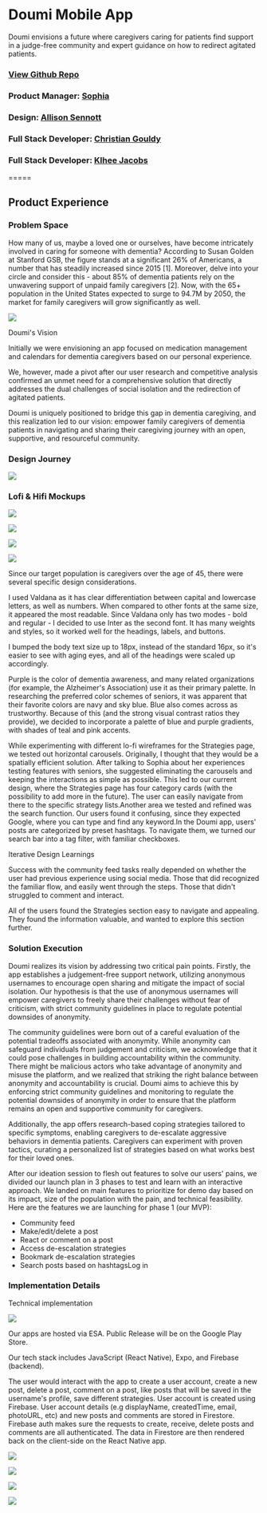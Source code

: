 Doumi Mobile App
=====

Doumi envisions a future where caregivers caring for  patients find support in a judge-free community and expert guidance on how to redirect agitated patients.



### [View Github Repo](https://github.com/Gouldy-C/DoumiApp)

### Product Manager: [Sophia](https://www.joincolab.io/product/doumi#)

### Design: [Allison Sennott](http://www.linkedin.com/in/allison-sennott)

### Full Stack Developer: [Christian Gouldy](https://www.linkedin.com/in/gouldy-c)

### Full Stack Developer: [Klhee Jacobs](https://www.linkedin.com/in/klhee-jacobs-99743a161/)

=====

## Product Experience

### Problem Space

How many of us, maybe a loved one or ourselves, have become intricately involved in caring for someone with dementia? According to Susan Golden at Stanford GSB, the figure stands at a significant 26% of Americans, a number that has steadily increased since 2015 [1]. Moreover, delve into your circle and consider this - about 85% of dementia patients rely on the unwavering support of unpaid family caregivers [2]. Now, with the 65+ population in the United States expected to surge to 94.7M by 2050, the market for family caregivers will grow significantly as well.

![](https://assets-global.website-files.com/5ffaaba6c715f86bdf4e92b5/65b910a157465e4a5503c1ec_isvCgoQn4_eHMNo-_nh6PMjplWnId7qBhKD3wpZTrx88x8_ZmuJUaGJ8BOC7lBSVgDHeOExD7xS5RFPTTjaR6pjgjcV7ue43mjfd-9cvqw9lF9t02xWRgadzRb0E7IpxiECQnNREyk_IDQPmowUUrjs.png)

Doumi's Vision

Initially we were envisioning an app focused on medication management and calendars for dementia caregivers based on our personal experience.

We, however, made a pivot after our user research and competitive analysis confirmed an unmet need for a comprehensive solution that directly addresses the dual challenges of social isolation and the redirection of agitated patients.

Doumi is uniquely positioned to bridge this gap in dementia caregiving, and this realization led to our vision: empower family caregivers of dementia patients in navigating and sharing their caregiving journey with an open, supportive, and resourceful community.

### Design Journey

![](https://assets-global.website-files.com/5ffaaba6c715f86bdf4e92b5/65b91140fa78247e335a2aa1_HAFV91e8dDJqsYOWXOH_LpZUtxfSEzgeccEQimUqv_j-j8d5QTg3VpdX8UOtQ63a6sQPFso6wW3MjdBClvT-XYV3zsRgyDb2OmoaY7VVqzNLQhaeL0YNKCkDIWb6O8Ql7_kcoof4TZFdei--o4bqHpw.png)

### ‍Lofi & Hifi Mockups

![](https://assets-global.website-files.com/5ffaaba6c715f86bdf4e92b5/65b9115f0fb50eaf0558eb56_j34QbZ38av45zPhuysWxYivNbh3Vq3YcmH27Fmcny2gJb-H0LkXgnvegD0iI0bziQ0hx0TT49bpmuzhKS73QmRA2fL-fah0ro8Nq4E2A97p8a1aoF1OrdSJg5rZxWBoe7nR4AsMGCCxT5nY55kNiXyA.png)

![](https://assets-global.website-files.com/5ffaaba6c715f86bdf4e92b5/65b911697de46735ede0eaef_bB_v3GorQgjGbSFh1eIFXpHZUs9Oq1R6I5rnHKeOVsVDX5VCmbjAah0THcgUXZ0SS5b0OmBR_iBkN0TQ5PjjrjVNYO976_PYyA1_P6lzzo3P7l6Mxi2l2q4e3bw1nVgcAwUmkCqg9147Uk_K9zuo7FE.png)

![](https://assets-global.website-files.com/5ffaaba6c715f86bdf4e92b5/65b9116e7baa56c97c158bcc_6VKvMbKtufxUbM88otMyV1xiDMU1i4bhbZtsZTy5r6k7m4kCnwxL3_jJxJ8a8EDjCoHmFO-SIxwMLOrXFZBAgB8Dl7Z1KIW9DuZcO_85wU8oOJH6LB5A7ry7cFDfvt5T-jqfSPWnGjDJOrgQlFjtfZQ.png)

![](https://assets-global.website-files.com/5ffaaba6c715f86bdf4e92b5/65b9117b0c400c1ffc69b205_KabRJvjFlnETiMoBBMwIwC3wOcgddmDJl7u0y6cujc79jM4HbZV3bE-ZDdrrDlY-dVUefQzXom7rLZ4pLs4xhB1EEShPmHfRRoace4pxEwrcMzJFNvtR6lIjfcRLhxYZtr5cZZanEFUFSXp0Kx01V9w.png)

Since our target population is caregivers over the age of 45, there were several specific design considerations.

I used Valdana as it has clear differentiation between capital and lowercase letters, as well as numbers. When compared to other fonts at the same size, it appeared the most readable. Since Valdana only has two modes - bold and regular - I decided to use Inter as the second font. It has many weights and styles, so it worked well for the headings, labels, and buttons.

I bumped the body text size up to 18px, instead of the standard 16px, so it's easier to see with aging eyes, and all of the headings were scaled up accordingly.

Purple is the color of dementia awareness, and many related organizations (for example, the Alzheimer's Association) use it as their primary palette. In researching the preferred color schemes of seniors, it was apparent that their favorite colors are navy and sky blue. Blue also comes across as trustworthy. Because of this (and the strong visual contrast ratios they provide), we decided to incorporate a palette of blue and purple gradients, with shades of teal and pink accents.

While experimenting with different lo-fi wireframes for the Strategies page, we tested out horizontal carousels. Originally, I thought that they would be a spatially efficient solution. After talking to Sophia about her experiences testing features with seniors, she suggested eliminating the carousels and keeping the interactions as simple as possible. This led to our current design, where the Strategies page has four category cards (with the possibility to add more in the future). The user can easily navigate from there to the specific strategy lists.Another area we tested and refined was the search function. Our users found it confusing, since they expected Google, where you can type and find any keyword.In the Doumi app, users' posts are categorized by preset hashtags. To navigate them, we turned our search bar into a tag filter, with familiar checkboxes.

Iterative Design Learnings

Success with the community feed tasks really depended on whether the user had previous experience using social media. Those that did recognized the familiar flow, and easily went through the steps. Those that didn't struggled to comment and interact.

All of the users found the Strategies section easy to navigate and appealing. They found the information valuable, and wanted to explore this section further.

### Solution Execution

Doumi realizes its vision by addressing two critical pain points. Firstly, the app establishes a judgement-free support network, utilizing anonymous usernames to encourage open sharing and mitigate the impact of social isolation. Our hypothesis is that the use of anonymous usernames will empower caregivers to freely share their challenges without fear of criticism, with strict community guidelines in place to regulate potential downsides of anonymity.

The community guidelines were born out of a careful evaluation of the potential tradeoffs associated with anonymity. While anonymity can safeguard individuals from judgement and criticism, we acknowledge that it could pose challenges in building accountability within the community. There might be malicious actors who take advantage of anonymity and misuse the platform, and we realized that striking the right balance between anonymity and accountability is crucial. Doumi aims to achieve this by enforcing strict community guidelines and monitoring to regulate the potential downsides of anonymity in order to ensure that the platform remains an open and supportive community for caregivers.

Additionally, the app offers research-based coping strategies tailored to specific symptoms, enabling caregivers to de-escalate aggressive behaviors in dementia patients. Caregivers can experiment with proven tactics, curating a personalized list of strategies based on what works best for their loved ones.

After our ideation session to flesh out features to solve our users' pains, we divided our launch plan in 3 phases to test and learn with an interactive approach. We landed on main features to prioritize for demo day based on its impact, size of the population with the pain, and technical feasibility. Here are the features we are launching for phase 1 (our MVP):

-   Community feed
-   Make/edit/delete a post
-   React or comment on a post
-   Access de-escalation strategies
-   Bookmark de-escalation strategies
-   Search posts based on hashtagsLog in

### Implementation Details

Technical implementation

![](https://assets-global.website-files.com/5ffaaba6c715f86bdf4e92b5/65b91038fae7659ebee52a39_Cf9DVYILxxRfLlkDRPk_ee0SIWhDtaHGmZP4cUa1Wcb19MhROaI8TN5afyG35Z-qiLClRXR8zBz9dRB35IMAQ7WfJnKieG0DXeY2MCGcFTgJdTyYKFQszv6xg4EVZqOYNxtWcqlkTwdqOvPM-ImHd3k.png)

Our apps are hosted via ESA. Public Release will be on the Google Play Store.

Our tech stack includes JavaScript (React Native), Expo, and Firebase (backend).

The user would interact with the app to create a user account, create a new post, delete a post, comment on a post, like posts that will be saved in the username's profile, save different strategies. User account is created using Firebase. User account details (e.g displayName, createdTime, email, photoURL, etc) and new posts and comments are stored in Firestore. Firebase auth makes sure the requests to create, receive, delete posts and comments are all authenticated. The data in Firestore are then rendered back on the client-side on the React Native app.


![](https://assets-global.website-files.com/5ffaaba6c715f86bdf4e92b5/65b913d2cb641f6e8cd0ed0e_Screen%20Shot%202024-01-30%20at%2011.20.26%20PM.png)

![](https://assets-global.website-files.com/5ffaaba6c715f86bdf4e92b5/65b91420b1cdf5566e5832b0_Screen%20Shot%202024-01-30%20at%2011.21.42%20PM.png)

![](https://assets-global.website-files.com/5ffaaba6c715f86bdf4e92b5/65b9145ae75084340418b172_Screen%20Shot%202024-01-30%20at%2011.22.44%20PM.png)



![](https://assets-global.website-files.com/5ffaaba6c715f86bdf4e92b5/65bc613efffa61a6d8eadc50_Screen%20Shot%202024-02-02%20at%2011.27.48%20AM.png)